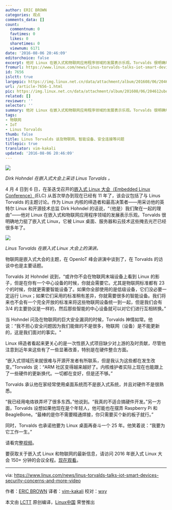 ```yaml
---
author: ERIC BROWN
categories: 观点
comments_data: []
count:
  commentnum: 0
  favtimes: 0
  likes: 0
  sharetimes: 0
  viewnum: 6171
date: '2016-08-06 20:46:09'
editorchoice: false
excerpt: 他对 Linux 在嵌入式和物联网应用程序领域的发展表示乐观。Torvalds 很明确地力挺了嵌入式 Linux，它被 Linux 桌面、服务器和云技术这些掩去光芒已经很多年了。
fromurl: https://www.linux.com/news/linus-torvalds-talks-iot-smart-devices-security-concerns-and-more-video
id: 7656
islctt: true
largepic: https://img.linux.net.cn/data/attachment/album/201608/06/204612ubojbolb9c7ucf4u.jpg
url: /article-7656-1.html
pic: https://img.linux.net.cn/data/attachment/album/201608/06/204612ubojbolb9c7ucf4u.jpg.thumb.jpg
related: []
reviewer: ''
selector: ''
summary: 他对 Linux 在嵌入式和物联网应用程序领域的发展表示乐观。Torvalds 很明确地力挺了嵌入式 Linux，它被 Linux 桌面、服务器和云技术这些掩去光芒已经很多年了。
tags:
- 物联网
- IoT
- Linus Torvalds
thumb: false
title: Linus Torvalds 谈及物联网、智能设备、安全连接等问题
titlepic: true
translator: vim-kakali
updated: '2016-08-06 20:46:09'
---
```


![](/data/attachment/album/201608/06/204612ubojbolb9c7ucf4u.jpg)


*Dirk Hohndel 在嵌入式大会上采访 Linus Torvalds 。*


4 月 4 日到 6 日，在圣迭戈召开的[嵌入式 Linux 大会（Embedded Linux Conference）](http://events.linuxfoundation.org/events/embedded-linux-conference)(ELC) 从首次举办到现在已经有 11 年了，该会议包括了与 Linus Torvalds 的主题讨论。作为 Linux 内核的缔造者和最高决策者——用采访他的英特尔 Linux 和开源技术总监 Dirk Hohndel 的话说，“（他是）我们聚在一起的理由”——他对 Linux 在嵌入式和物联网应用程序领域的发展表示乐观。Torvalds 很明确地力挺了嵌入式 Linux，它被 Linux 桌面、服务器和云技术这些掩去光芒已经很多年了。


![](/data/attachment/album/201608/06/204614ejf1fx0s8qcug0ko.jpg)


*Linus Torvalds 在嵌入式 Linux 大会上的演讲。*


物联网是嵌入式大会的主题，在 OpenIoT 峰会讲演中谈到了，在 Torvalds 的访谈中也是主要话题。


Torvalds 对 Hohndel 说到，“或许你不会在物联网末端设备上看到 Linux 的影子，但是在你有一个中心设备的时候，你就会需要它。尤其是物联网标准都有 23 个的时候，你就更需要智能设备了。如果你全部使用的是低级设备，它们没必要一定运行 Linux；如果它们采用的标准稍有差异，你就需要很多的智能设备。我们将来也不会有一个完全开放的标准来将这些物联网设备统一到一起，但是我们会有 3/4 的主要协议是一样的，然后那些智能的中心设备就可以对它们进行互相转换。”


当 Hohndel 问及在物联网的巨大安全漏洞的时候，Torvalds 神情如常。他说：“我不担心安全问题因为我们能做的不是很多，物联网（设备）是不能更新的，这是我们面对的事实。"


Linux 缔造者看起来更关心的是一次性嵌入式项目缺少对上游的及时贡献，尽管他注意到近年来这些有了一些显著改善，特别是在硬件整合方面。


“嵌入式领域历来就很难与开源开发者有所联系，但是我认为这些都在发生改变。”Torvalds 说：“ARM 社区变得越来越好了。内核维护者实际上现在也能跟上了一些硬件的更新换代。一切都在变好，但是还不够。”


Torvalds 承认他在家经常使用桌面系统而不是嵌入式系统，并且对硬件不是很熟悉。


“我已经用电烙铁弄坏了很多东西。”他说到。“我真的不适合搞硬件开发。”另一方面，Torvalds 设想如果他现在是个年轻人，他可能也在摆弄 Raspberry Pi 和 BeagleBone。“最棒的是你不需要精通焊接，你只需要买个新的板子就行。”


同时，Torvalds 也承诺他要为 Linux 桌面再奋斗一个 25 年。他笑着说：“我要为它工作一生。”


请看完整[视频](https://youtu.be/tQKUWkR-wtM)。


要获取关于嵌入式 Linux 和物联网的最新信息，请访问 2016 年嵌入式 Linux 大会 150+ 分钟的会议全程。[现在观看](http://go.linuxfoundation.org/elc-openiot-summit-2016-videos?utm_source=lf&utm_medium=blog&utm_campaign=linuxcom)。




---


via: <https://www.linux.com/news/linus-torvalds-talks-iot-smart-devices-security-concerns-and-more-video>


作者：[ERIC BROWN](https://www.linux.com/users/ericstephenbrown) 译者：[vim-kakali](https://github.com/vim-kakali) 校对：[wxy](https://github.com/wxy)


本文由 [LCTT](https://github.com/LCTT/TranslateProject) 原创编译，[Linux中国](https://linux.cn/) 荣誉推出